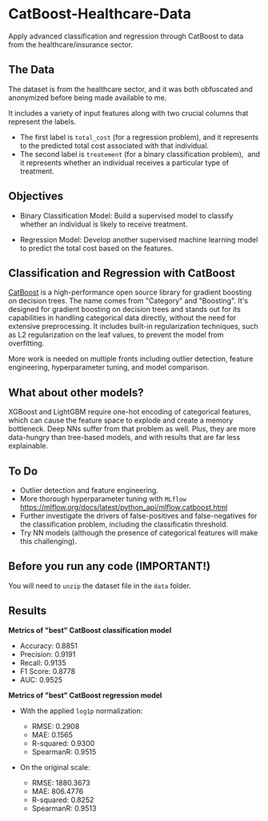 # CatBoost-Healthcare-Data
Apply advanced classification and regression through CatBoost to data from the healthcare/insurance sector.

## The Data
The dataset is from the healthcare sector, and it was both obfuscated and anonymized before being made available to me. 

It includes a variety of input features along with two crucial columns that represent the labels. 
- The first label is `total_cost` (for a regression problem), and it represents to the predicted total cost associated with that individual.
- The second label is `treatement` (for a binary classification problem),  and it represents whether an individual receives a particular type of treatment.

## Objectives
- Binary Classification Model: Build a supervised model to classify whether an individual is likely to receive treatment. 

- Regression Model: Develop another supervised machine learning model to predict the total cost based on the features.

## Classification and Regression with CatBoost
[CatBoost](https://catboost.ai/) is a high-performance open source library for gradient boosting on decision trees. The name comes from "Category" and "Boosting". It's designed for gradient boosting on decision trees and stands out for its capabilities in handling categorical data directly, without the need for extensive preprocessing. It includes built-in regularization techniques, such as L2 regularization on the leaf values, to prevent the model from overfitting.

More work is needed on multiple fronts including outlier detection, feature engineering, hyperparameter tuning, and model comparison.

## What about other models?
XGBoost and LightGBM require one-hot encoding of categorical features, which can cause the feature space to explode and create a memory bottleneck. Deep NNs suffer from that problem as well. Plus, they are more data-hungry than tree-based models, and with results that are far less explainable.

## To Do
- Outlier detection and feature engineering.
- More thorough hyperparameter tuning with `MLflow` https://mlflow.org/docs/latest/python_api/mlflow.catboost.html
- Further investigate the drivers of false-positives and false-negatives for the classification problem, including the classificatin threshold.
- Try NN models (although the presence of categorical features will make this challenging).

## Before you run any code (**IMPORTANT!**)
You will need to `unzip` the dataset file in the `data` folder.

## Results

**Metrics of "best" CatBoost classification model**
- Accuracy: 0.8851
- Precision: 0.9191
- Recall: 0.9135
- F1 Score: 0.8778
- AUC: 0.9525

**Metrics of "best" CatBoost regression model**
- With the applied `log1p` normalization:
	- RMSE: 0.2908
	- MAE: 0.1565
	- R-squared: 0.9300
	- SpearmanR: 0.9515

- On the original scale:
	- RMSE: 1880.3673
	- MAE: 806.4776
	- R-squared: 0.8252
	- SpearmanR: 0.9513
